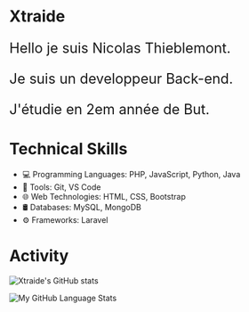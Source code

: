 # Xtraide
<p style="font-size: 25px;">Hello je suis Nicolas Thieblemont.</p>
<p style="font-size: 25px;">Je suis un developpeur Back-end.</p>
<p style="font-size: 25px;">J'étudie en 2em année de But.</p>

# Technical Skills

- :computer: Programming Languages: PHP, JavaScript, Python, Java
- :wrench: Tools: Git, VS Code
- :globe_with_meridians: Web Technologies: HTML, CSS, Bootstrap
- 🛢 Databases: MySQL, MongoDB
- :gear: Frameworks: Laravel

# Activity
![Xtraide's GitHub stats](https://github-readme-stats.vercel.app/api?username=Xtraide&show_icons=true&theme=radical)

![My GitHub Language Stats](https://github-readme-stats.vercel.app/api/top-langs/?username=Xtraide&theme=tokyonight)
